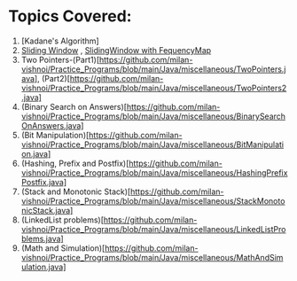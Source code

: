 # Topics Covered:

1. [Kadane's Algorithm]
2. [Sliding Window](https://github.com/milan-vishnoi/Practice_Programs/blob/main/Java/miscellaneous/SlidingWindow.java) , [SlidingWindow with FequencyMap](https://github.com/milan-vishnoi/Practice_Programs/blob/main/Java/miscellaneous/SlidingWindowWithFreqMap.java)
3. Two Pointers-(Part1)[https://github.com/milan-vishnoi/Practice_Programs/blob/main/Java/miscellaneous/TwoPointers.java], (Part2)[https://github.com/milan-vishnoi/Practice_Programs/blob/main/Java/miscellaneous/TwoPointers2.java] 
4. (Binary Search on Answers)[https://github.com/milan-vishnoi/Practice_Programs/blob/main/Java/miscellaneous/BinarySearchOnAnswers.java]
5. (Bit Manipulation)[https://github.com/milan-vishnoi/Practice_Programs/blob/main/Java/miscellaneous/BitManipulation.java]
6. (Hashing, Prefix and Postfix)[https://github.com/milan-vishnoi/Practice_Programs/blob/main/Java/miscellaneous/HashingPrefixPostfix.java]
7. (Stack and Monotonic Stack)[https://github.com/milan-vishnoi/Practice_Programs/blob/main/Java/miscellaneous/StackMonotonicStack.java]
8. (LinkedList problems)[https://github.com/milan-vishnoi/Practice_Programs/blob/main/Java/miscellaneous/LinkedListProblems.java]
9. (Math and Simulation)[https://github.com/milan-vishnoi/Practice_Programs/blob/main/Java/miscellaneous/MathAndSimulation.java]